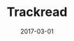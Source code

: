 ---
layout: post
size: 4
group: app
title:  Trackread
summary: Record progress and make notes about your current read with this Android Application. Makes use of the Goodreads API. Implements Google AdMob and Analytics.
text: Trackread is an Android Application built as a Capstone Project during my Android Developer Nanodegree from Udacity. The application allows the user to search for a book from Goodreads database, save it on the app to track reading progress and makes notes. The app also integrates services such as Google Analytics and Google AdMod and has two versions - a free version that displayed ads and a paid version free of ads. Trackread also has a widget that displays a list of books the user is currently reading with the progress on the screen.
role: Android Development
project-url: https://github.com/akshatamohanty/udacity-android-nanodegree/tree/master/project-07-capstone-project
date:   2017-03-01
categories: post
image: ./images/trackread.jpg
type: project
tags: 
- android
---